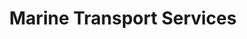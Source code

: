 ---
title: "Marine Transport Services"
address: "Cobh, Co. Cork"
tel: "+353 (0)21 481 1485"
county: "Cork"
category: "Marinas"
type: "Content"
lat: "51.848304748535156"
lng: "-8.321918487548828"
---